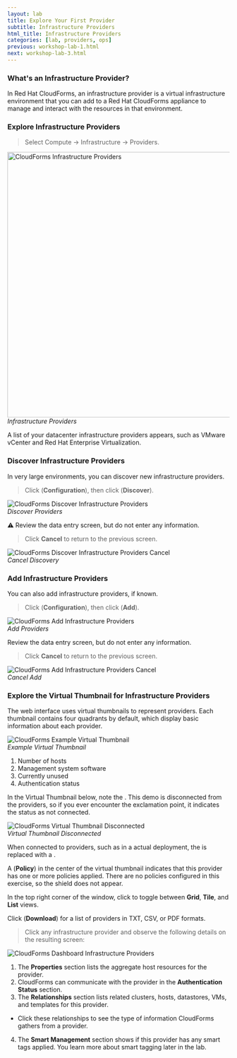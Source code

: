 ```yaml
---
layout: lab
title: Explore Your First Provider
subtitle: Infrastructure Providers
html_title: Infrastructure Providers
categories: [lab, providers, ops]
previous: workshop-lab-1.html
next: workshop-lab-3.html
---
```


### What's an Infrastructure Provider?

In Red Hat CloudForms, an infrastructure provider is a virtual infrastructure environment that you can add to a Red Hat CloudForms appliance to manage and interact with the resources in that environment.

### Explore Infrastructure Providers

> Select Compute → Infrastructure → Providers.

<img alt="CloudForms Infrastructure Providers" src="{{ site.baseurl }}/www-default/screenshots/cfme-nav-compute-infra-providers.png" width="600"/><br/>
*Infrastructure Providers*

A list of your datacenter infrastructure providers appears, such as VMware vCenter and Red Hat Enterprise Virtualization.

### Discover Infrastructure Providers

In very large environments, you can discover new infrastructure providers.

> Click <i class="fa fa-cog" aria-hidden="true"></i> (**Configuration**), then click <i class="fa fa-search" aria-hidden="true"></i> (**Discover**).

<img alt="CloudForms Discover Infrastructure Providers" src="{{ site.baseurl }}/www-default/screenshots/cfme-nav-discover-infra-providers.png"/><br/>
*Discover Providers*

:warning: Review the data entry screen, but do not enter any information.

>  Click **Cancel** to return to the previous screen.

<img alt="CloudForms Discover Infrastructure Providers Cancel" src="{{ site.baseurl }}/www-default/screenshots/cfme-nav-discover-infra-providers-cancel.png"/><br/>
*Cancel Discovery*

### Add Infrastructure Providers

You can also add infrastructure providers, if known.

> Click <i class="fa fa-cog" aria-hidden="true"></i> (**Configuration**), then click <i class="fa fa-plus-circle" aria-hidden="true"></i> (**Add**).

<img alt="CloudForms Add Infrastructure Providers" src="{{ site.baseurl }}/www-default/screenshots/cfme-nav-add-infra-providers.png"/><br/>
*Add Providers*

Review the data entry screen, but do not enter any information.

>  Click **Cancel** to return to the previous screen.

<img alt="CloudForms Add Infrastructure Providers Cancel" src="{{ site.baseurl }}/www-default/screenshots/cfme-nav-add-infra-providers-cancel.png"/><br/>
*Cancel Add*

### Explore the Virtual Thumbnail for Infrastructure Providers

The web interface uses virtual thumbnails to represent providers. Each thumbnail contains four quadrants by default, which display basic information about each provider.

<img alt="CloudForms Example Virtual Thumbnail" src="{{ site.baseurl }}/www-default/screenshots/cfme-virt-thumbnail.png"/><br/>
*Example Virtual Thumbnail*

1. Number of hosts
2. Management system software
3. Currently unused
4. Authentication status

In the Virtual Thumbnail below, note the <i class="fa fa-exclamation-circle fa-lg" aria-hidden="true"></i>. This demo is disconnected from the providers, so if you ever encounter the exclamation point, it indicates the status as not connected.

<img alt="CloudForms Virtual Thumbnail Disconnected" src="{{ site.baseurl }}/www-default/screenshots/cfme-virt-thumbnail-disconnected.png"/><br/>
*Virtual Thumbnail Disconnected*

When connected to providers, such as in a actual deployment, the <i class="fa fa-exclamation-circle fa-lg" aria-hidden="true"></i> is replaced with a <i class="fa fa-check-circle-o fa-lg" aria-hidden="true"></i>
.

A <i class="fa fa-shield fa-lg" aria-hidden="true"></i> (**Policy**) in the center of the virtual thumbnail indicates that this provider has one or more policies applied. There are no policies configured in this exercise, so the shield does not appear.

In the top right corner of the window, click <i class="fa fa-th fa-lg" aria-hidden="true"></i> <i class="fa fa-th-large fa-lg" aria-hidden="true"></i> <i class="fa fa-list fa-lg" aria-hidden="true"></i> to toggle between **Grid**, **Tile**, and **List** views.

Click <i class="fa fa-download fa-lg" aria-hidden="true"></i> (**Download**) for a list of providers in TXT, CSV, or PDF formats.

> Click any infrastructure provider and observe the following details on the resulting screen:

 <img alt="CloudForms Dashboard Infrastructure Providers" src="{{ site.baseurl }}/www-default/screenshots/cfme-dashboard-infra-providers.png"/><br/>

1. The **Properties** section lists the aggregate host resources for the provider.
2. CloudForms can communicate with the provider in the **Authentication Status** section.
3. The **Relationships** section lists related clusters, hosts, datastores, VMs, and templates for this provider.
  * Click these relationships to see the type of information CloudForms gathers from a provider.
4. The **Smart Management** section shows if this provider has any smart tags applied. You learn more about smart tagging later in the lab.

